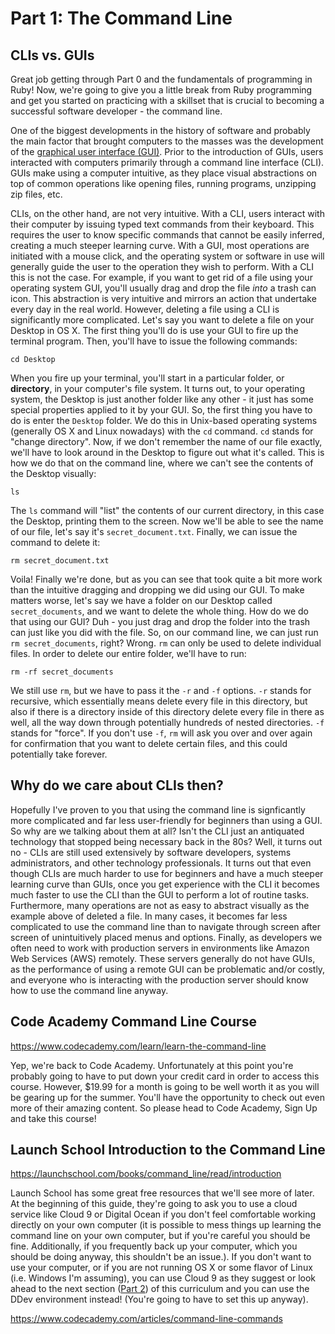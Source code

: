 # Part 1: The Command Line

## CLIs vs. GUIs

Great job getting through Part 0 and the fundamentals of programming in Ruby! Now, we're going to give you a little break from Ruby programming and get you started on practicing with a skillset that is crucial to becoming a successful software developer - the command line.

One of the biggest developments in the history of software and probably the main factor that brought computers to the masses was the development of the [graphical user interface (GUI)](https://en.wikipedia.org/wiki/Graphical_user_interface). Prior to the introduction of GUIs, users interacted with computers primarily through a command line interface (CLI). GUIs make using a computer intuitive, as they place visual abstractions on top of common operations like opening files, running programs, unzipping zip files, etc.

CLIs, on the other hand, are not very intuitive. With a CLI, users interact with their computer by issuing typed text commands from their keyboard. This requires the user to know specific commands that cannot be easily inferred, creating a much steeper learning curve. With a GUI, most operations are initiated with a mouse click, and the operating system or software in use will generally guide the user to the operation they wish to perform. With a CLI this is not the case. For example, if you want to get rid of a file using your operating system GUI, you'll usually drag and drop the file *into* a trash can icon. This abstraction is very intuitive and mirrors an action that undertake every day in the real world. However, deleting a file using a CLI is significantly more complicated. Let's say you want to delete a file on your Desktop in OS X. The first thing you'll do is use your GUI to fire up the terminal program. Then, you'll have to issue the following commands:

    cd Desktop

When you fire up your terminal, you'll start in a particular folder, or **directory**, in your computer's file system. It turns out, to your operating system, the Desktop is just another folder like any other - it just has some special properties applied to it by your GUI. So, the first thing you have to do is enter the `Desktop` folder. We do this in Unix-based operating systems (generally OS X and Linux nowadays) with the `cd` command. `cd` stands for "change directory". Now, if we don't remember the name of our file exactly, we'll have to look around in the Desktop to figure out what it's called. This is how we do that on the command line, where we can't see the contents of the Desktop visually:

    ls

The `ls` command will "list" the contents of our current directory, in this case the Desktop, printing them to the screen. Now we'll be able to see the name of our file, let's say it's `secret_document.txt`. Finally, we can issue the command to delete it:

    rm secret_document.txt

Voila! Finally we're done, but as you can see that took quite a bit more work than the intuitive dragging and dropping we did using our GUI. To make matters worse, let's say we have a folder on our Desktop called `secret_documents`, and we want to delete the whole thing. How do we do that using our GUI? Duh - you just drag and drop the folder into the trash can just like you did with the file. So, on our command line, we can just run `rm secret_documents`, right? Wrong. `rm` can only be used to delete individual files. In order to delete our entire folder, we'll have to run:

    rm -rf secret_documents

We still use `rm`, but we have to pass it the `-r` and `-f` options. `-r` stands for recursive, which essentially means delete every file in this directory, but also if there is a directory inside of this directory delete every file in there as well, all the way down through potentially hundreds of nested directories. `-f` stands for "force". If you don't use `-f`, `rm` will ask you over and over again for confirmation that you want to delete certain files, and this could potentially take forever.

## Why do we care about CLIs then?

Hopefully I've proven to you that using the command line is signficantly more complicated and far less user-friendly for beginners than using a GUI. So why are we talking about them at all? Isn't the CLI just an antiquated technology that stopped being necessary back in the 80s? Well, it turns out no - CLIs are still used extensively by software developers, systems administrators, and other technology professionals. It turns out that even though CLIs are much harder to use for beginners and have a much steeper learning curve than GUIs, once you get experience with the CLI it becomes much faster to use the CLI than the GUI to perform a lot of routine tasks. Furthermore, many operations are not as easy to abstract visually as the example above of deleted a file. In many cases, it becomes far less complicated to use the command line than to navigate through screen after screen of unintuitively placed menus and options. Finally, as developers we often need to work with production servers in environments like Amazon Web Services (AWS) remotely. These servers generally do not have GUIs, as the performance of using a remote GUI can be problematic and/or costly, and everyone who is interacting with the production server should know how to use the command line anyway.

## Code Academy Command Line Course

<https://www.codecademy.com/learn/learn-the-command-line>

Yep, we're back to Code Academy. Unfortunately at this point you're probably going to have to put down your credit card in order to access this course. However, $19.99 for a month is going to be well worth it as you will be gearing up for the summer. You'll have the opportunity to check out even more of their amazing content. So please head to Code Academy, Sign Up and take this course!


## Launch School Introduction to the Command Line

<https://launchschool.com/books/command_line/read/introduction>

Launch School has some great free resources that we'll see more of later. At the beginning of this guide, they're going to ask you to use a cloud service like Cloud 9 or Digital Ocean if you don't feel comfortable working directly on your own computer (it is possible to mess things up learning the command line on your own computer, but if you're careful you should be fine. Additionally, if you frequently back up your computer, which you should be doing anyway, this shouldn't be an issue.). If you don't want to use your computer, or if you are not running OS X or some flavor of Linux (i.e. Windows I'm assuming), you can use Cloud 9 as they suggest or look ahead to the next section ([Part 2](part2_ddev_environment.md)) of this curriculum and you can use the DDev environment instead! (You're going to have to set this up anyway).


https://www.codecademy.com/articles/command-line-commands
